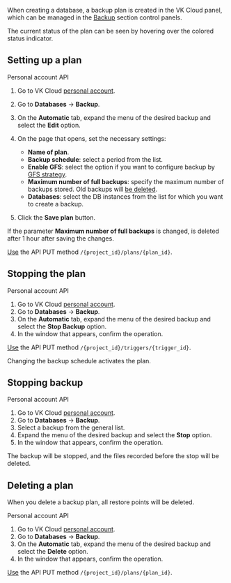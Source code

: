 When creating a database, a backup plan is created in the VK Cloud panel, which can be managed in the [Backup](https://mcs.mail.ru/app/services/databases/backups/) section control panels.

The current status of the plan can be seen by hovering over the colored status indicator.

## Setting up a plan

<tabs>
<tablist>
<tab>Personal account</tab>
<tab>API</tab>
</tablist>
<tabpanel>

1. Go to VK Cloud [personal account](https://mcs.mail.ru/app/en).
1. Go to **Databases** → **Backup**.
1. On the **Automatic** tab, expand the menu of the desired backup and select the **Edit** option.
1. On the page that opens, set the necessary settings:

    - **Name of plan**.
    - **Backup schedule**: select a period from the list.
    - **Enable GFS**: select the option if you want to configure backup by [GFS strategy](../../retention-policy/gfs-backup/).
    - **Maximum number of full backups**: specify the maximum number of backups stored. Old backups will [be deleted](../../retention-policy/forward-incremental/).
    - **Databases**: select the DB instances from the list for which you want to create a backup.

1. Click the **Save plan** button.

<warn>

If the parameter **Maximum number of full backups** is changed, is deleted after 1 hour after saving the changes.

</warn>

</tabpanel>
<tabpanel>

[Use](/ru/additionals/api/backup-api "change-lang") the API PUT method `/{project_id}/plans/{plan_id}`.

</tabpanel>
</tabs>

## Stopping the plan

<tabs>
<tablist>
<tab>Personal account</tab>
<tab>API</tab>
</tablist>
<tabpanel>

1. Go to VK Cloud [personal account](https://mcs.mail.ru/app/en).
1. Go to **Databases** → **Backup**.
1. On the **Automatic** tab, expand the menu of the desired backup and select the **Stop Backup** option.
1. In the window that appears, confirm the operation.

</tabpanel>
<tabpanel>

[Use](/ru/additionals/api/backup-api "change-lang") the API PUT method `/{project_id}/triggers/{trigger_id}`.

</tabpanel>
</tabs>

<info>

Changing the backup schedule activates the plan.

</info>

## Stopping backup

<tabs>
<tablist>
<tab>Personal account</tab>
<tab>API</tab>
</tablist>
<tabpanel>

1. Go to VK Cloud [personal account](https://mcs.mail.ru/app/en).
1. Go to **Databases** → **Backup**.
1. Select a backup from the general list.
1. Expand the menu of the desired backup and select the **Stop** option.
1. In the window that appears, confirm the operation.

The backup will be stopped, and the files recorded before the stop will be deleted.

</tabpanel>
</tabs>

## Deleting a plan

<warn>

When you delete a backup plan, all restore points will be deleted.

</warn>

<tabs>
<tablist>
<tab>Personal account</tab>
<tab>API</tab>
</tablist>
<tabpanel>

1. Go to VK Cloud [personal account](https://mcs.mail.ru/app/en).
1. Go to **Databases** → **Backup**.
1. On the **Automatic** tab, expand the menu of the desired backup and select the **Delete** option.
1. In the window that appears, confirm the operation.

</tabpanel>
<tabpanel>

[Use](/ru/additionals/api/backup-api "change-lang") the API PUT method `/{project_id}/plans/{plan_id}`.

</tabpanel>
</tabs>
